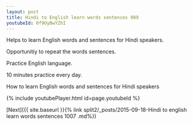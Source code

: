 ```yaml
---
layout: post
title: Hindi to English learn words sentences 989 
youtubeId: 0f9OyBwYZhI
---
```

 
 
Helps to learn English words and sentences for Hindi speakers.

Opportunitiy to repeat the words sentences. 

Practice English language. 
 
10 minutes practice every day. 
 
How to learn English words and sentences for Hindi speakers 
 
{% include youtubePlayer.html id=page.youtubeId %}
 
 
[Next]({{ site.baseurl }}{% link  split2/_posts/2015-09-18-Hindi to english learn words sentences 1007 .md%})
 
